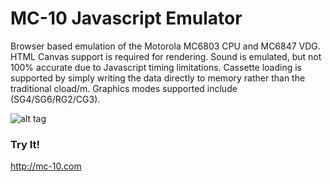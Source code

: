 MC-10 Javascript Emulator
=========================

Browser based emulation of the Motorola MC6803 CPU and MC6847 VDG. HTML Canvas support is required for rendering. Sound is emulated, but not 100% accurate due to Javascript timing limitations. Cassette loading is supported by simply writing the data directly to memory rather than the traditional cload/m. Graphics modes supported include (SG4/SG6/RG2/CG3).

![alt tag](http://upload.wikimedia.org/wikipedia/commons/thumb/5/59/TRS-80_MC-10_Microcomputer.jpg/250px-TRS-80_MC-10_Microcomputer.jpg)

### Try It!
http://mc-10.com
